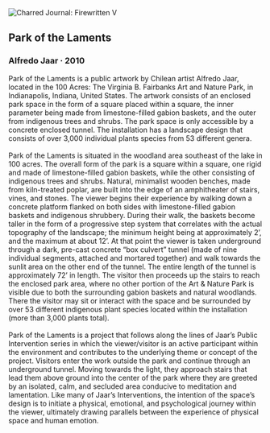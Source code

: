 <div class="artwork-of-the-day">
  <div class="container">
    <div class="img-wrapper">
      <img
        src="https://uploads7.wikiart.org/00105/images/alfredo-jaar/park-of-the-laments.jpg"
        alt="Charred Journal: Firewritten V" />
    </div>
    <div class="artwork-detail">
      <div class="artwork-origin"> 
        <h2 class="artwork-name">Park of the Laments</h2>
        <h3 class="artist">
          Alfredo Jaar
                    ·  2010
        </h3>
      </div>
      <p class="description">
        <span class="artwork-description-text ng-binding" ng-bind-html="viewModel.ArtworkOfTheDay.Description | unsafe">Park of the Laments is a public artwork by Chilean artist Alfredo Jaar, located in the 100 Acres: The Virginia B. Fairbanks Art and Nature Park, in Indianapolis, Indiana, United States. The artwork consists of an enclosed park space in the form of a square placed within a square, the inner parameter being made from limestone-filled gabion baskets, and the outer from indigenous trees and shrubs. The park space is only accessible by a concrete enclosed tunnel. The installation has a landscape design that consists of over 3,000 individual plants species from 53 different genera.<br><br>Park of the Laments is situated in the woodland area southeast of the lake in 100 acres. The overall form of the park is a square within a square, one rigid and made of limestone-filled gabion baskets, while the other consisting of indigenous trees and shrubs. Natural, minimalist wooden benches, made from kiln-treated poplar, are built into the edge of an amphitheater of stairs, vines, and stones. The viewer begins their experience by walking down a concrete platform flanked on both sides with limestone-filled gabion baskets and indigenous shrubbery. During their walk, the baskets become taller in the form of a progressive step system that correlates with the actual topography of the landscape; the minimum height being at approximately 2’, and the maximum at about 12’. At that point the viewer is taken underground through a dark, pre-cast concrete “box culvert” tunnel (made of nine individual segments, attached and mortared together) and walk towards the sunlit area on the other end of the tunnel. The entire length of the tunnel is approximately 72’ in length. The visitor then proceeds up the stairs to reach the enclosed park area, where no other portion of the Art &amp; Nature Park is visible due to both the surrounding gabion baskets and natural woodlands. There the visitor may sit or interact with the space and be surrounded by over 53 different indigenous plant species located within the installation (more than 3,000 plants total).<br><br>Park of the Laments is a project that follows along the lines of Jaar’s Public Intervention series in which the viewer/visitor is an active participant within the environment and contributes to the underlying theme or concept of the project. Visitors enter the work outside the park and continue through an underground tunnel. Moving towards the light, they approach stairs that lead them above ground into the center of the park where they are greeted by an isolated, calm, and secluded area conducive to meditation and lamentation. Like many of Jaar’s Interventions, the intention of the space’s design is to initiate a physical, emotional, and psychological journey within the viewer, ultimately drawing parallels between the experience of physical space and human emotion.</span>
                        <div class="text-shadow-container" ng-show="showShadow" style=""></div>
      </p>
    </div>
  </div>

</div>
